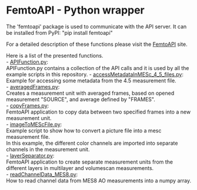 # FemtoAPI - Python wrapper

The 'femtoapi' package is used to communicate with the API server. It can be installed from PyPI: "pip install femtoapi"

For a detailed description of these functions please visit the [FemtoAPI](https://femtonics.atlassian.net/wiki/spaces/API2/pages/1448161743/FemtoAPI+2.0) site.

Here is a list of the presented functions.  
	- [APIFunction.py](https://github.com/Femtonics/FemtoAPI/blob/Atlas/Python/APIFunction.py):  
		APIFunction.py contains a collection of the API calls and it is used by all the example scripts in this repository.
	- [accessMetadataInMESc_4_5_files.py](https://github.com/Femtonics/FemtoAPI/blob/Atlas/Python/accessMetadataInMESc_4_5_files.py):  
		Example for accessing some metadata from the 4.5 measurement file.  
	- [averagedFrames.py](https://github.com/Femtonics/FemtoAPI/blob/Atlas/Python/averagedFrames.py):  
		Creates a measurement unit with averaged frames, based on opened measurement "SOURCE", and average defined by "FRAMES".  
	- [copyFrames.py](https://github.com/Femtonics/FemtoAPI/blob/Atlas/Python/copyFrames.py):  
		FemtoAPI application to copy data between two specified frames into a new measurement unit.  
	- [imageToMEScFile.py](https://github.com/Femtonics/FemtoAPI/blob/Atlas/Python/imageToMEScFile.py):  
		Example script to show how to convert a picture file into a mesc measurement file.  
		In this example, the different color channels are imported into separate channels in the measurement unit.  
	- [layerSeparator.py](https://github.com/Femtonics/FemtoAPI/blob/Atlas/Python/layerSeparator.py):  
		FemtoAPI application to create separate measurement units from the different layers in multilayer and volumescan measurements.  
	- [readChannelData_MES8.py](https://github.com/Femtonics/FemtoAPI/blob/Atlas/Python/readChannelData_MES8.py):  
		How to read channel data from MES8 AO measurements into a numpy array.  
	